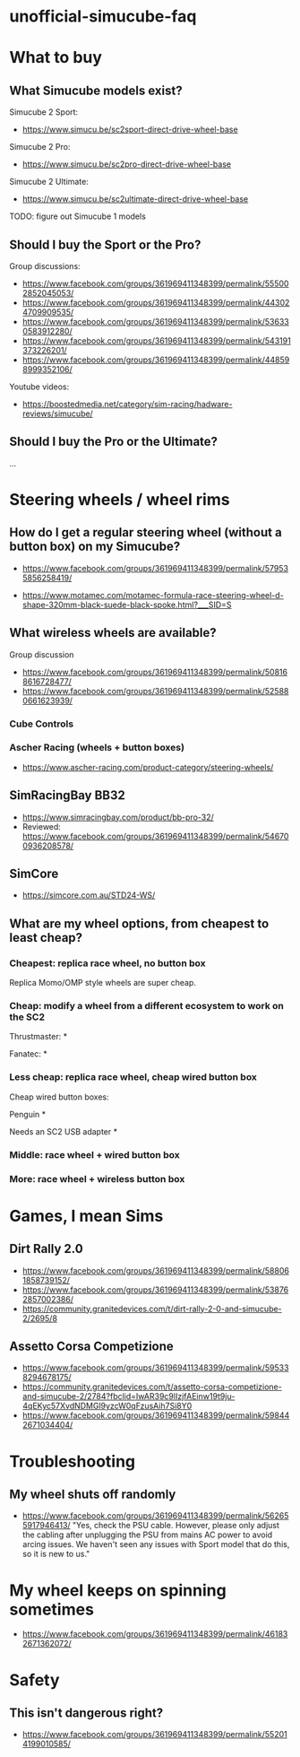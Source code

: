 # unofficial-simucube-faq

# What to buy

## What Simucube models exist?

Simucube 2 Sport:
* https://www.simucu.be/sc2sport-direct-drive-wheel-base

Simucube 2 Pro:
* https://www.simucu.be/sc2pro-direct-drive-wheel-base

Simucube 2 Ultimate:
* https://www.simucu.be/sc2ultimate-direct-drive-wheel-base

TODO: figure out Simucube 1 models

## Should I buy the Sport or the Pro?

Group discussions:

* https://www.facebook.com/groups/361969411348399/permalink/555002852045053/
* https://www.facebook.com/groups/361969411348399/permalink/443024709909535/
* https://www.facebook.com/groups/361969411348399/permalink/536330583912280/
* https://www.facebook.com/groups/361969411348399/permalink/543191373226201/
* https://www.facebook.com/groups/361969411348399/permalink/448598999352106/

Youtube videos:

* https://boostedmedia.net/category/sim-racing/hadware-reviews/simucube/


## Should I buy the Pro or the Ultimate?

...

# Steering wheels / wheel rims

## How do I get a regular steering wheel (without a button box) on my Simucube?

* https://www.facebook.com/groups/361969411348399/permalink/579535856258419/

* https://www.motamec.com/motamec-formula-race-steering-wheel-d-shape-320mm-black-suede-black-spoke.html?___SID=S

## What wireless wheels are available?

Group discussion 
* https://www.facebook.com/groups/361969411348399/permalink/508168616728477/
* https://www.facebook.com/groups/361969411348399/permalink/525880661623939/

### Cube Controls

### Ascher Racing (wheels + button boxes)

* https://www.ascher-racing.com/product-category/steering-wheels/

## SimRacingBay BB32

* https://www.simracingbay.com/product/bb-pro-32/
 * Reviewed: https://www.facebook.com/groups/361969411348399/permalink/546700936208578/

## SimCore

* https://simcore.com.au/STD24-WS/


## What are my wheel options, from cheapest to least cheap?

### Cheapest: replica race wheel, no button box

Replica Momo/OMP style wheels are super cheap.

### Cheap: modify a wheel from a different ecosystem to work on the SC2

Thrustmaster:
* 

Fanatec:
* 

### Less cheap: replica race wheel, cheap wired button box

Cheap wired button boxes:

Penguin 
* 

Needs an SC2 USB adapter
* 

### Middle: race wheel + wired button box

### More: race wheel + wireless button box

# Games, I mean Sims

## Dirt Rally 2.0

* https://www.facebook.com/groups/361969411348399/permalink/588061858739152/
* https://www.facebook.com/groups/361969411348399/permalink/538762857002386/
* https://community.granitedevices.com/t/dirt-rally-2-0-and-simucube-2/2695/8

## Assetto Corsa Competizione

* https://www.facebook.com/groups/361969411348399/permalink/595338294678175/
* https://community.granitedevices.com/t/assetto-corsa-competizione-and-simucube-2/2784?fbclid=IwAR39c9lIzjfAEinw19t9ju-4qEKyc57XvdNDMGl9yzcW0qFzusAih7Si8Y0
* https://www.facebook.com/groups/361969411348399/permalink/598442671034404/

# Troubleshooting

## My wheel shuts off randomly

* https://www.facebook.com/groups/361969411348399/permalink/562655917946413/
"Yes, check the PSU cable. However, please only adjust the cabling after unplugging the PSU from mains AC power to avoid arcing issues. We haven't seen any issues with Sport model that do this, so it is new to us."

# My wheel keeps on spinning sometimes

* https://www.facebook.com/groups/361969411348399/permalink/461832671362072/

# Safety

## This isn't dangerous right?

* https://www.facebook.com/groups/361969411348399/permalink/552014199010585/

